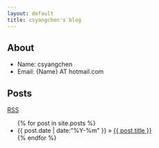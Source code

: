 ```yaml
---
layout: default
title: csyangchen's blog
---
```


## About

- Name: csyangchen
- Email: {Name} AT hotmail.com

## Posts

[RSS](/feed.xml)

<ul>
    {% for post in site.posts %}
    <li>
        <span>{{ post.date | date:"%Y-%m" }}</span> &raquo;
        <a href="{{ post.url }}">{{ post.title }}</a>
    </li>
    {% endfor %}
</ul>
